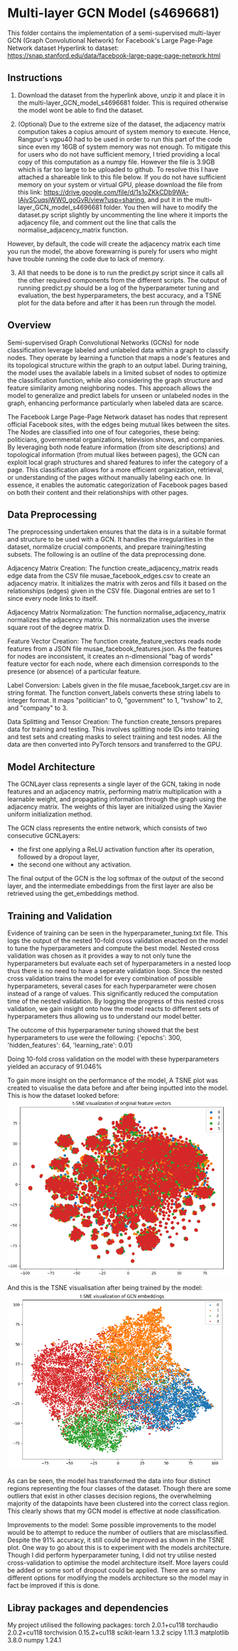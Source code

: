 # Multi-layer GCN Model (s4696681)

This folder contains the implementation of a semi-supervised multi-layer GCN (Graph Convolutional Network) for Facebook's Large Page-Page Network dataset 
Hyperlink to dataset: https://snap.stanford.edu/data/facebook-large-page-page-network.html



## Instructions
1. Download the dataset from the hyperlink above, unzip it and place it in the multi-layer_GCN_model_s4696681 folder. This is required otherwise the model wont be able to find the dataset.

2. (Optional)
Due to the extreme size of the dataset, the adjacency matrix compution takes a copius amount of system memory to execute. Hence, Rangpur's vgpu40 had to be used in order to run this part of the code since even my 16GB of system memory was not enough. To mitigate this for users who do not have sufficient memory, I tried providing a local copy of this computation as a numpy file. However the file is 3.9GB which is far too large to be uploaded to github. To resolve this I have attached a shareable link to this file below. If you do not have sufficient memory on your system or virtual GPU, please download the file from this link: https://drive.google.com/file/d/1s1oZKkCDb9WA-IAjvSCuqsjWW0_goGvR/view?usp=sharing, and put it in the multi-layer_GCN_model_s4696681 folder.
You then will have to modify the dataset.py script slightly by uncommenting the line where it imports the adjacency file, and comment out the line that calls the normalise_adjacency_matrix function.

However, by default, the code will create the adjacency matrix each time you run the model, the above forewarning is purely for users who might have trouble running the code due to lack of memory.

3. All that needs to be done is to run the predict.py script since it calls all the other required components from the different scripts. The output of running predict.py should be a log of the hyperparameter tuning and evaluation, the best hyperparameters, the best accuracy, and a TSNE plot for the data before and after it has been run through the model.

## Overview
Semi-supervised Graph Convolutional Networks (GCNs) for node classification leverage labeled and unlabeled data within a graph to classify nodes. They operate by learning a function that maps a node's features and its topological structure within the graph to an output label. During training, the model uses the available labels in a limited subset of nodes to optimize the classification function, while also considering the graph structure and feature similarity among neighboring nodes. This approach allows the model to generalize and predict labels for unseen or unlabeled nodes in the graph, enhancing performance particularly when labeled data are scarce. 

The Facebook Large Page-Page Network dataset has nodes that represent official Facebook sites, with the edges being mutual likes between the sites. The Nodes are classified into one of four categories, these being: politicians, governmental organizations, television shows, and companies. By leveraging both node feature information (from site descriptions) and topological information (from mutual likes between pages), the GCN can exploit local graph structures and shared features to infer the category of a page. This classification allows for a more efficient organization, retrieval, or understanding of the pages without manually labeling each one. In essence, it enables the automatic categorization of Facebook pages based on both their content and their relationships with other pages.


## Data Preprocessing
The preprocessing undertaken ensures that the data is in a suitable format and structure to be used with a GCN. It handles the irregularities in the dataset, normalize crucial components, and prepare training/testing subsets. The following is an outline of the data preprocessing done.

Adjacency Matrix Creation:
The function create_adjacency_matrix reads edge data from the CSV file musae_facebook_edges.csv to create an adjacency matrix.
It initializes the matrix with zeros and fills it based on the relationships (edges) given in the CSV file.
Diagonal entries are set to 1 since every node links to itself.

Adjacency Matrix Normalization:
The function normalise_adjacency_matrix normalizes the adjacency matrix. This normalization uses the inverse square root of the degree matrix D.

Feature Vector Creation:
The function create_feature_vectors reads node features from a JSON file musae_facebook_features.json.
As the features for nodes are inconsistent, it creates an n-dimensional "bag of words" feature vector for each node, where each dimension corresponds to the presence (or absence) of a particular feature.

Label Conversion:
Labels given in the file musae_facebook_target.csv are in string format. The function convert_labels converts these string labels to integer format.
It maps "politician" to 0, "government" to 1, "tvshow" to 2, and "company" to 3.

Data Splitting and Tensor Creation:
The function create_tensors prepares data for training and testing. This involves splitting node IDs into training and test sets and creating masks to select training and test nodes.
All the data are then converted into PyTorch tensors and transferred to the GPU.


## Model Architecture
The GCNLayer class represents a single layer of the GCN, taking in node features and an adjacency matrix, performing matrix multiplication with a learnable weight, and propagating information through the graph using the adjacency matrix.
The weights of this layer are initialized using the Xavier uniform initialization method.

The GCN class represents the entire network, which consists of two consecutive GCNLayers: 
- the first one applying a ReLU activation function after its operation, followed by a dropout layer,
- the second one without any activation.

The final output of the GCN is the log softmax of the output of the second layer, and the intermediate embeddings from the first layer are also be retrieved using the get_embeddings method.


## Training and Validation
Evidence of training can be seen in the hyperparameter_tuning.txt file. This logs the output of the nested 10-fold cross validation enacted on the model to tune the hyperparameters and compute the best model. Nested cross validation was chosen as it provides a way to not only tune the hyperparameters but evaluate each set of hyperparameters in a nested loop thus there is no need to have a seperate validation loop. Since the nested cross validation trains the model for every combination of possible hyperparameters, several cases for each hyperparameter were chosen instead of a range of values. This significantly reduced the computation time of the nested validation. By logging the progress of this nested cross validation, we gain insight onto how the model reacts to different sets of hyperparameters thus allowing us to understand our model better.

The outcome of this hyperparameter tuning showed that the best hyperparameters to use were the following:
{'epochs': 300, 'hidden_features': 64, 'learning_rate': 0.01}

Doing 10-fold cross validation on the model with these hyperparameters yielded an accuracy of 91.046%

To gain more insight on the performance of the model, A TSNE plot was created to visualise the data before and after being inputted into the model. This is how the dataset looked before:
![TSNE Before Model Training](multi-layer_GCN_model_s4696681\tsne_before.png)

And this is the TSNE visualisation after being trained by the model:
![TSNE After Model Training](multi-layer_GCN_model_s4696681\tsne_after.png)

As can be seen, the model has transformed the data into four distinct regions representing the four classes of the dataset. Though there are some outliers that exist in other classes decision regions, the overwhelming majority of the datapoints have been clustered into the correct class region. This clearly shows that my GCN model is effective at node classification.

Improvements to the model:
Some possible improvements to the model would be to attempt to reduce the number of outliers that are misclassified. Despite the 91% accuracy, it still could be improved as shown in the TSNE plot. One way to go about this is to experiment with the models architecture. Though I did perform hyperparameter tuning, I did not try utilise nested cross-validation to optimise the model architecture itself.  More layers could be added or some sort of dropout could be applied. There are so many different options for modifying the models architecture so the model may in fact be improved if this is done.

## Libray packages and dependencies
My project utilised the following packages:
torch                             2.0.1+cu118
torchaudio                        2.0.2+cu118
torchvision                       0.15.2+cu118
scikit-learn                      1.3.2
scipy                             1.11.3
matplotlib                        3.8.0
numpy                             1.24.1



